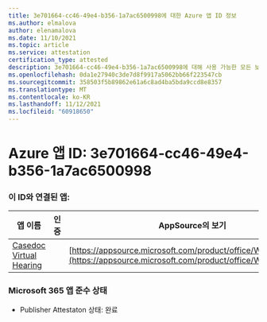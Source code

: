 ```yaml
---
title: 3e701664-cc46-49e4-b356-1a7ac6500998에 대한 Azure 앱 ID 정보
ms.author: elmalova
author: elenamalova
ms.date: 11/10/2021
ms.topic: article
ms.service: attestation
certification_type: attested
description: 3e701664-cc46-49e4-b356-1a7ac6500998에 대해 사용 가능한 모든 보안 및 규정 준수 정보입니다.
ms.openlocfilehash: 0da1e27940c3de7d8f9917a5062bb66f223547cb
ms.sourcegitcommit: 358503f5b89862e61a6c8ad4ba5bda9ccd8e8357
ms.translationtype: MT
ms.contentlocale: ko-KR
ms.lasthandoff: 11/12/2021
ms.locfileid: "60918650"
---
```

# <a name="azure-app-id-3e701664-cc46-49e4-b356-1a7ac6500998"></a>Azure 앱 ID: 3e701664-cc46-49e4-b356-1a7ac6500998


### <a name="apps-associated-with-this-id"></a>이 ID와 연결된 앱:
| **앱 이름** | **인증** | **AppSource의 보기** |
|--------------|---------------|-----------------------|
| [Casedoc Virtual Hearing](https://docs.microsoft.com/microsoft-365-app-certification/forward/WA200003164) |  | [https://appsource.microsoft.com/product/office/WA200003164](https://appsource.microsoft.com/product/office/WA200003164) |

### <a name="microsoft-365-app-compliance-status"></a>Microsoft 365 앱 준수 상태
- Publisher Attestaton 상태: 완료
